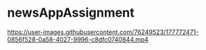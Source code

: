 # newsAppAssignment

https://user-images.githubusercontent.com/76249523/177772471-0856f528-0a58-4027-9996-c8dfc0740844.mp4

